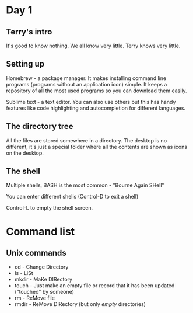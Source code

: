 

Day 1
=====


Terry's intro
-------------
It's good to know nothing. We all know very little. Terry knows very little.


Setting up
----------

Homebrew - a package manager. It makes installing command line programs (programs without an application icon) simple. It keeps a repository of all the most used programs so you can download them easily.

Sublime text - a text editor. You can also use others but this has handy features like code highlighting and autocompletion for different languages.


The directory tree
------------------

All the files are stored somewhere in a directory. The desktop is no different, it's just a special folder where all the contents are shown as icons on the desktop.


The shell
---------

Multiple shells, BASH is the most common - "Bourne Again SHell"

You can enter different shells (Control-D to exit a shell)

Control-L to empty the shell screen.


Command list
============

Unix commands
-------------

* cd    - Change Directory
* ls    - LiSt
* mkdir - MaKe DIRectory
* touch - Just make an empty file or record that it has been updated ("touched" by someone)
* rm    - ReMove file
* rmdir - ReMove DIRectory (but only _empty_ directories)

